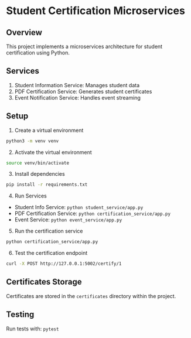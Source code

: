 # Student Certification Microservices

## Overview
This project implements a microservices architecture for student certification using Python.

## Services
1. Student Information Service: Manages student data
2. PDF Certification Service: Generates student certificates
3. Event Notification Service: Handles event streaming

## Setup
1. Create a virtual environment
```bash
python3 -m venv venv
```

2. Activate the virtual environment
```bash
source venv/bin/activate
```

3. Install dependencies
```bash
pip install -r requirements.txt
```

4. Run Services
- Student Info Service: `python student_service/app.py`
- PDF Certification Service: `python certification_service/app.py`
- Event Service: `python event_service/app.py`

5. Run the certification service
```bash
python certification_service/app.py
```

6. Test the certification endpoint
```bash
curl -X POST http://127.0.0.1:5002/certify/1
```

## Certificates Storage
Certificates are stored in the `certificates` directory within the project.

## Testing
Run tests with: `pytest`
